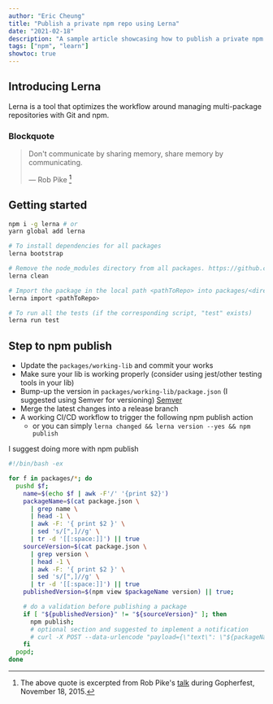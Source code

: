 ```yaml
---
author: "Eric Cheung"
title: "Publish a private npm repo using Lerna"
date: "2021-02-18"
description: "A sample article showcasing how to publish a private npm repo using Lerna"
tags: ["npm", "learn"]
showtoc: true
---
```


## Introducing Lerna

Lerna is a tool that optimizes the workflow around managing multi-package repositories with Git and npm.

### Blockquote

> Don't communicate by sharing memory, share memory by communicating.
>
> — Rob Pike [^1]

[^1]: The above quote is excerpted from Rob Pike's [talk](https://www.youtube.com/watch?v=PAAkCSZUG1c) during Gopherfest, November 18, 2015.

## Getting started

```sh
npm i -g lerna # or
yarn global add lerna

# To install dependencies for all packages
lerna bootstrap

# Remove the node_modules directory from all packages. https://github.com/lerna/lerna/#clean#
lerna clean

# Import the package in the local path <pathToRepo> into packages/<directory-name> with commit history
lerna import <pathToRepo>

# To run all the tests (if the corresponding script, "test" exists)
lerna run test
```

## Step to npm publish

- Update the `packages/working-lib` and commit your works
- Make sure your lib is working properly (consider using jest/other testing tools in your lib)
- Bump-up the version in `packages/working-lib/package.json` (I suggested using Semver for versioning) [Semver](https://semver.org/)
- Merge the latest changes into a release branch
- A working CI/CD workflow to trigger the following npm publish action
  - or you can simply `lerna changed && lerna version --yes && npm publish`

I suggest doing more with npm publish

```sh
#!/bin/bash -ex

for f in packages/*; do
  pushd $f;
    name=$(echo $f | awk -F'/' '{print $2}')
    packageName=$(cat package.json \
      | grep name \
      | head -1 \
      | awk -F: '{ print $2 }' \
      | sed 's/[",]//g' \
      | tr -d '[[:space:]]') || true
    sourceVersion=$(cat package.json \
      | grep version \
      | head -1 \
      | awk -F: '{ print $2 }' \
      | sed 's/[",]//g' \
      | tr -d '[[:space:]]') || true
    publishedVersion=$(npm view $packageName version) || true;

    # do a validation before publishing a package
    if [ "${publishedVersion}" != "${sourceVersion}" ]; then
      npm publish;
      # optional section and suggested to implement a notification
      # curl -X POST --data-urlencode "payload={\"text\": \"${packageName} \`${sourceVersion}\` published\"}" $SLACK_WEBHOOK_URL
    fi
  popd;
done
```
